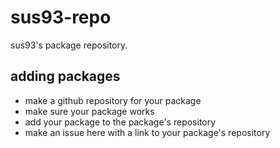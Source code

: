 # sus93-repo
sus93's package repository.

## adding packages
* make a github repository for your package
* make sure your package works
* add your package to the package's repository
* make an issue here with a link to your package's repository
